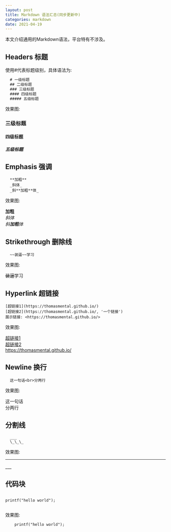 ```yaml
---
layout: post
title: Markdown 语法汇总(同步更新中)
categories: markdown
date: 2021-04-19
---
```


本文介绍通用的Markdown语法，平台特有不涉及。

## Headers 标题

使用#代表标题级别，具体语法为: 

``` markdown
  # 一级标题
  ## 二级标题
  ### 三级标题
  #### 四级标题
  ##### 五级标题
```

效果图:

### 三级标题

#### 四级标题

##### 五级标题


## Emphasis 强调

```
  **加粗**
  _斜体_
  _斜**加粗**体_
```

效果图:

**加粗** <br>
_斜体_ <br>
_斜**加粗**体_ <br>

## Strikethrough 删除线

```
  ~~装逼~~学习
```

效果图:

~~装逼~~学习

## Hyperlink 超链接

```
[超链接1](https://thomasmental.github.io/)
[超链接2](https://thomasmental.github.io/, '一个链接')
展示链接: <https://thomasmental.github.io/>
```

效果图:

[超链接1](https://thomasmental.github.io/) <br>
[超链接2](https://thomasmental.github.io/ '一个链接') <br>
<https://thomasmental.github.io/> <br>

## Newline 换行

```
  这一句话<br>分两行
```

效果图:

这一句话<br>分两行

## 分割线

```
  ___
  \_\_\_
```

效果图:
___
\_\_\_

## 代码块

``` 
  ```
    printf("hello world");
  ```
```

效果图: 
```
    printf("hello world");
```
